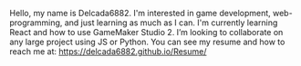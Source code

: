 Hello, my name is Delcada6882.
I'm interested in game development, web-programming, and just learning as much as I can.
I'm currently learning React and how to use GameMaker Studio 2.
I’m looking to collaborate on any large project using JS or Python.
You can see my resume and how to reach me at: https://delcada6882.github.io/Resume/
